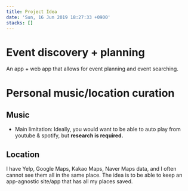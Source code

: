 ```yaml
---
title: Project Idea
date: 'Sun, 16 Jun 2019 18:27:33 +0900'
stacks: []
---
```


# Event discovery + planning
An app + web app that allows for event planning and event searching.

# Personal music/location curation
## Music
- Main limitation: Ideally, you would want to be able to auto play from youtube & spotify, but **research is required.**

## Location
I have Yelp, Google Maps, Kakao Maps, Naver Maps data, and I often cannot see them all in the same place. The idea is to be able to keep an app-agnostic site/app that has all my places saved.


